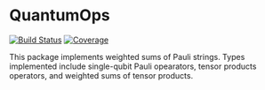 # QuantumOps

[![Build Status](https://github.com/jlapeyre/QuantumOps.jl/workflows/CI/badge.svg)](https://github.com/jlapeyre/QuantumOps.jl/actions)
[![Coverage](https://codecov.io/gh/jlapeyre/QuantumOps.jl/branch/master/graph/badge.svg)](https://codecov.io/gh/jlapeyre/QuantumOps.jl)

This package implements weighted sums of Pauli strings.
Types implemented include single-qubit Pauli opearators,
tensor products operators, and weighted sums of tensor products.

